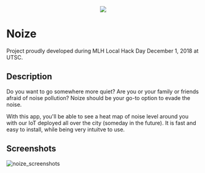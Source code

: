<p align="center">
  <img src="https://user-images.githubusercontent.com/21986859/49331920-b6fe5c00-f572-11e8-9e6f-85264715e69a.png"/>
</p>


# Noize

Project proudly developed during MLH Local Hack Day December 1, 2018 at UTSC.

## Description

Do you want to go somewhere more quiet? Are you or your family or friends afraid of noise pollution? Noize should be your go-to option to evade the noise.

With this app, you'll be able to see a heat map of noise level around you with our IoT deployed all over the city (someday in the future). It is fast and easy to install, while being very intuitve to use.

## Screenshots

![noize_screenshots](https://user-images.githubusercontent.com/21986859/49332810-ef596680-f581-11e8-963f-abad606f49be.png)